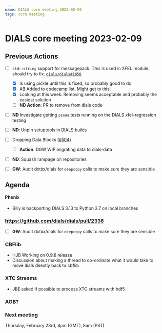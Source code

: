```yaml
---
name: DIALS core meeting 2023-02-09
tags: core meeting
---
```


# DIALS core meeting 2023-02-09

## Previous Actions

- [ ] `std::string` support for messagepack. This is used in XFEL module, should try to fix. [`dials/dials#1858`](https://github.com/dials/dials/issues/1858).
    - [X] Is using pickle until this is fixed, so probably good to do
    - [X] AB Added to codecamp list. Might get to this!
    - [X] Looking at this week. Removing seems acceptable and probably the easiest solution
    - [ ] **ND Action**: PR to remove from dials code
- [ ] **ND** Investigate getting `psana` tests running on the DIALS xfel-regression testing
- [ ] **ND**: Unpin setuptools in DIALS builds
- [ ] Dropping Data Blocks ([#504](https://github.com/cctbx/dxtbx/pull/504))
    - [ ] **Action**: DGW WIP migrating data to dials-data
- [ ] **ND**: Squash rampage on repositories
- [ ] **GW**: Audit dxtbx/dials for `deepcopy` calls to make sure they are sensible


## Agenda

#### Phenix

- Billy is backporting DIALS 3.13 to Python 3.7 on local branches

### https://github.com/dials/dials/pull/2336

- [ ] **GW**: Audit dxtbx/dials for `deepcopy` calls to make sure they are sensible

### CBFlib

- HJB Working on 0.9.8 release
- Discussion about making a thread to co-ordinate what it would take to move dials directly back to cbflib

### XTC Streams

- JBE asked if possible to process XTC streams with hdf5

### AOB?






### Next meeting

Thursday, February 23rd, 4pm (GMT), 8am (PST)
